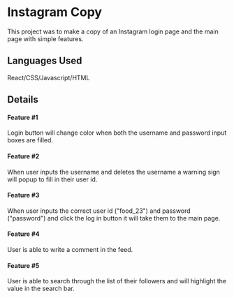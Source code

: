 # Instagram Copy

This project was to make a copy of an Instagram login page and the main page with simple features.

## Languages Used

React/CSS/Javascript/HTML

## Details

#### Feature #1

Login button will change color when both the username and password input boxes are filled.

#### Feature #2

When user inputs the username and deletes the username a warning sign will popup to fill in their user id.

#### Feature #3

When user inputs the correct user id ("food_23") and password ("password") and click the log in button it will take them to the main page.

#### Feature #4

User is able to write a comment in the feed.

#### Feature #5

User is able to search through the list of their followers and will highlight the value in the search bar.


